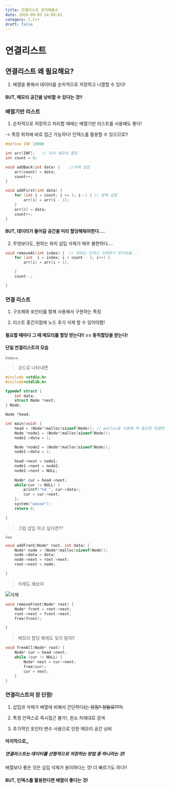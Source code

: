 ```yaml
---
title: 연결리스트 정리해봤소
date: 2020-09-03 14:09:61
category: C,C++
draft: false
---
```

# 연결리스트



## 연결리스트 왜 필요해요?

1) 배열을 통해서 데이터를 순차적으로 저장하고 나열할 수 있다!

#### BUT, 메모리 공간을 낭비할 수 있다는 것!!

 



### 배열기반 리스트

1) 순차적으로 저장하고 처리할 때에는 배열기반 리스트를 사용해도 좋다!

 -> 특정 위치에 바로 접근 가능하다!  인덱스를 활용할 수 있으므로!!

``` c
#define INF 10000

int arr[INF];	// 미리 메모리 할당
int count = 0;

void addBack(int data) {	//뒤에 삽입
	arr[count] = data;
	count++;
}

void addFirst(int data) {
	for (int i = count; i >= 1; i--) { // 앞에 삽입
		arr[i] = arr[i - 1];
	}
	arr[0] = data;
	count++;
}
```

#### BUT, 데이터가 들어갈 공간을 미리 할당해둬야한다....

2) 무엇보다도, 원하는 위치 삽입 삭제가 매우 불편하다....

```c
void removeAt(int index) {	// 원하는 인덱스 삭제하기 번거로움...
	for (int  i = index; i < count - 1; i++) {
		arr[i] = arr[i + 1];

	}
	count--;

}
```





### 연결 리스트

1) 구조체와 포인터를 함께 사용해서 구현하는 특징

2) 리스트 중간지점에 노드 추가 삭제 할 수 있어야함!

#### 필요할 때마다 그 때 메모리를 할당 받는다!! == 동적할당을 받는다!



#### 단일 연결리스트의 모습

<img src="my-blog\content\assets\연결리스트\연결리스트.png"  alt="연결리스트" style="zoom:50%;">



 

> 코드로 나타내면

```c
#include <stdio.h>
#include<stdlib.h>

typedef struct {
	int data;
	struct Node *next;
} Node;

Node *head;

int main(void) {
	head = (Node*)malloc(sizeof(Node)); // malloc을 사용해 딱 필요한 만큼만 메모리 할당
	Node *node1 = (Node*)malloc(sizeof(Node));
	node1->data = 1;

	Node *node2 = (Node*)malloc(sizeof(Node));
	node1->data = 2;
	
	head->next = node1;
	node1->next = node2;
	node2->next = NULL;
	
	Node* cur = head->next;
	while(cur != NULL) {
		printf("%d ", cur->data);
		cur = cur->next;
	};
	system("pause");
	return 0; 

}
```



> 그럼 삽입 하고 싶다면??

<img src="my-blog\content\assets\연결리스트\삽입.png" alt="삽입" style="zoom:50%;">

```c
void addFront(Node* root, int data) {
	Node* node = (Node*)malloc(sizeof(Node));
	node->data = data;
	node->next = root->next;
	root->next = node;

}
```



> 삭제도 해보자

<img src="my-blog\content\assets\연결리스트\삭제.png" alt="삭제" style="zoom:100%;">

```c
void removeFront(Node* root) {
	Node* front = root->next;
	root->next = front->next;
	free(front);

}
```



> 메모리 할당 해제도 잊지 말자!!

```c
void freeAll(Node* root) {
	Node* cur = head->next;
	while (cur != NULL) {
		Node* next = cur->next;
		free(cur);
		cur = next;
	}
}
```





### 연결리스트의 장 단점!

1) 삽입과 삭제가 배열에 비해서 간단하다<s>(는 장점? 정말로???)</s>

2) 특정 인덱스로 즉시접근 불가!, 원소 차례대로 검색

3) 추가적인 포인터 변수 사용으로 인한 메모리 공간 낭비





#### 마지막으로,,

##### 연결리스트는 데이터를 선형적으로 저장하는 방법 중 하나라는 것!

배열보다 좋은 것은 십입 삭제가 용이하다는 것! 더 빠르기도 하다!!

#### BUT,  인덱스를 활용한다면 배열이 좋다는 것!




